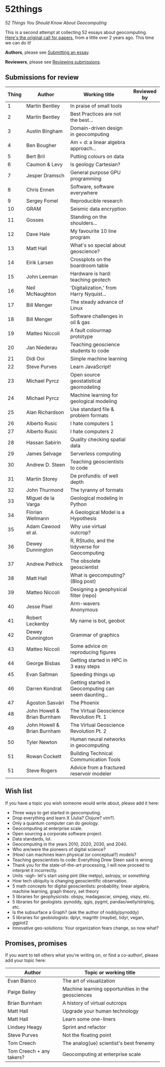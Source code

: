 # 52things
_52 Things You Should Know About Geocomputing_

This is a second attempt at collecting 52 essays about geocomputing. [Here's the original call for papers](https://agilescientific.com/blog/2014/12/29/geocomputing-call-for-papers), from a little over 2 years ago. This time we can do it!

**Authors**, please see [Submitting an essay](Submitting_an_essay.md).

**Reviewers**, please see [Reviewing submissions](Reviewing_submissions.md).

## Submissions for review

| Thing | Author           | Working title                       | Reviewed by |
| ----- | ---------------- | ----------------------------------- | ----------- |
|    1  | Martin Bentley   | In praise of small tools            |             |
|    2  | Martin Bentley   | Best Practices are not the best...  |             |
|    3  | Austin Bingham   | Domain-driven design in geocomputing|             |
|    4  | Ben Bougher      | Am = d: a linear algebra approach...|             |
|    5  | Bert Bril        | Putting colours on data             |             |
|    6  | Caumon & Levy    | Is geology Cartesian?               |             |
|    7  | Jesper Dramsch   | General purpose GPU programming     |             |
|    8  | Chris Ennen      | Software, software everywhere       |             |
|    9  | Sergey Fomel     | Reproducible research               |             |
|   10  | GRAM             | Seismic data encryption             |             |
|   11  | Gosses           | Standing on the shoulders...        |             |
|   12  | Dave Hale        | My favourite 10 line program        |             |
|   13  | Matt Hall        | What's so special about geoscience? |             |
|   14  | Eirik Larsen     | Crossplots on the boardroom table   |             |
|   15  | John Leeman      | Hardware is hard: teaching geotech  |             |
|   16  | Neil McNaughton  | 'Digitalization,' from Harry Nyquist... |         |
|   17  | Bill Menger      | The steady advance of Linux         |             |
|   18  | Bill Menger      | Software challenges in oil & gas    |             |
|   19  | Matteo Niccoli   | A fault colourmap prototype         |             |
|   20  | Jan Niederau     | Teaching geoscience students to code|             |
|   21  | Didi Ooi         | Simple machine learning             |             |
|   22  | Steve Purves     | Learn JavaScript!                   |             |
|   23  | Michael Pyrcz    | Open source geostatistical geomodeling |          |
|   24  | Michael Pyrcz    | Machine learning for geological modeling |          |
|   25  | Alan Richardson  | Use standard file & problem formats |             |
|   26  | Alberto Rusic    | I hate computers 1                  |             |
|   27  | Alberto Rusic    | I hate computers 2                  |             |
|   28  | Hassan Sabirin   | Quality checking spatial data       |             |
|   29  | James Selvage    | Serverless computing                |             |
|   30  | Andrew D. Steen  | Teaching geoscientists to code      |             |
|   31  | Martin Storey    | De profundis: of well depth         |             |
|   32  | John Thurmond    | The tyranny of formats              |             |   
|   33  | Miguel de la Varga | Geological modeling in Python     |             |   
|   34  | Florian Wellmann | A Geological Model is a Hypothesis  |             |
|   35  | Adam Cawood et al. | Why use virtual outcrop?          |             |
|   36  | Dewey Dunnington | R, RStudio, and the tidyverse for Geocomputing  | |
|   37  | Andrew Pethick   | The obsolete geoscientist           |             |
|   38  | Matt Hall        | What is geocomputing? (Blog post)   |             |
|   39  | Matteo Niccoli   | Designing a geophysical filter (repo) | |
|   40  | Jesse Pisel      | Arm-wavers Anonymous                |             |
|   41  | Robert Leckenby  | My name is bot, geobot              |             |
|   42  | Dewey Dunnington | Grammar of graphics                 |             |
|   43  | Matteo Niccoli   | Some advice on reproducing figures  |             |
|   44  | George Bisbas    | Getting started in HPC in 3 easy steps    |             |
|   45  | Evan Saltman     | Speeding things up                  |             |
|   46  | Darren Kondrat   | Getting started in Geocomputing can seem daunting...|             |
|   47  | Ágoston Sasvári   | The Phoenix |             |
|   48  | John Howell & Brian Burnham   | The Virtual Geoscience Revolution Pt. 1   |             |
|   49  | John Howell & Brian Burnham   | The Virtual Geoscience Revolution Pt. 2   |             |
|   50  | Tyler Newton   | Human neural networks in geocomputing |             |
|   51  | Rowan Cockett  | Building Technical Communication Tools |             |
|   51  | Steve Rogers  | Advice from a fractured reservoir modeler |             |

## Wish list

If you have a topic you wish someone would write about, please add it here:

- Three ways to get started in geocomputing.
- Drop everything and learn X (Julia? Clojure? vim?).
- Only a quantum computer can do geology.
- Geocomputing at enterprise scale.
- Open sourcing a corporate software project.
- Data standards, lol.
- Geocomputing in the years 2010, 2020, 2030, and 2040.
- Who are/were the pioneers of digital science?
- (How) can machines learn physical (or conceptual?) models?
- Teaching geoscientists to code: Everything Drew Steen said is wrong
- Thank you for the state-of-the-art processing, I will now proceed to interpret it incorrectly.
- Units -sigh- let's start using pint (like metpy), astropy, or _something_.
- How tech ubiquity is changing geoscientific observation.
- 5 math concepts for digital geoscientists: probability, linear algebra, machine learning, graph theory, set theory
- 5 libraries for geophysicists: obspy, madagascar, simpeg, vispy, etc.
- 5 libraries for geologists: pynoddy, qgis, pygmt, pandas/welly/striplog, etc.
- Is the subsurface a Graph? (ask the author of noddy/pynoddy)
- 5 libraries for geobiologists: dplyr, magrittr (maybe), tidyr, vegan, ggplot2
- Innovative geo-solutions: Your organization fears change, so now what?

## Promises, promises

If you want to tell others what you're writing on, or find a co-author!, please add your topic here:

| Author           | Topic or working title                                |
| ---------------- | ----------------------------------------------------- |
| Evan Bianco      | The art of visualization                              |
| Paige Bailey     | Machine learning opportunities in the geosciences     |
| Brian Burnham    | A history of virtual outcrops                         |
| Matt Hall        | Upgrade your human technology                         |
| Matt Hall        | Learn some one-liners                                 |
| Lindsey Heagy    | Sprint and refactor                                   |
| Steve Purves     | Not the floating point                                |
| Tom Creech       | The analog(ue) scientist's best frenemy               |
| Tom Creech + any takers? | Geocomputing at enterprise scale              |
